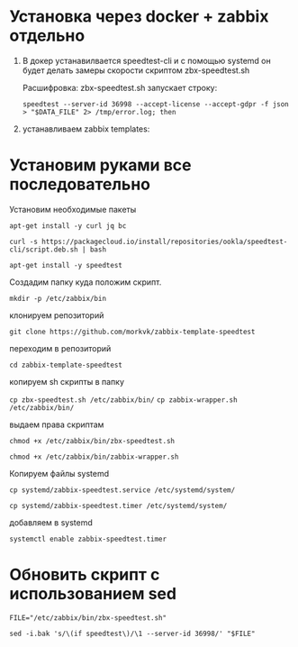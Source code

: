 # Установка через docker + zabbix отдельно
1. В докер устанавилвается speedtest-cli и с помощью systemd он будет делать замеры скорости скриптом zbx-speedtest.sh

    Расшифровка:
    zbx-speedtest.sh запускает строку:
    
   `speedtest --server-id 36998 --accept-license --accept-gdpr -f json > "$DATA_FILE" 2> /tmp/error.log; then`

2. устанавливаем zabbix templates:


# Установим руками все последовательно

Установим необходимые пакеты

`apt-get install -y curl jq bc`

`curl -s https://packagecloud.io/install/repositories/ookla/speedtest-cli/script.deb.sh | bash`

`apt-get install -y speedtest`



Создадим папку куда положим скрипт.

`mkdir -p /etc/zabbix/bin`


клонируем репозиторий

`git clone https://github.com/morkvk/zabbix-template-speedtest`


переходим в репозиторий

`cd zabbix-template-speedtest`


копируем sh скрипты в папку

`cp zbx-speedtest.sh /etc/zabbix/bin/`
`cp zabbix-wrapper.sh /etc/zabbix/bin/`

выдаем права скриптам

`chmod +x /etc/zabbix/bin/zbx-speedtest.sh`

`chmod +x /etc/zabbix/bin/zabbix-wrapper.sh`

Копируем файлы systemd

`cp systemd/zabbix-speedtest.service /etc/systemd/system/`

`cp systemd/zabbix-speedtest.timer /etc/systemd/system/`


добавляем в systemd

`systemctl enable zabbix-speedtest.timer`
# Обновить скрипт с использованием sed

`FILE="/etc/zabbix/bin/zbx-speedtest.sh"`

`sed -i.bak 's/\(if speedtest\)/\1 --server-id 36998/' "$FILE"`
